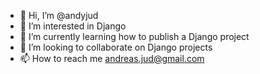 - 👋 Hi, I’m @andyjud
- 👀 I’m interested in Django
- 🌱 I’m currently learning how to publish a Django project
- 💞️ I’m looking to collaborate on Django projects
- 📫 How to reach me andreas.jud@gmail.com

<!---
andyjud/andyjud is a ✨ special ✨ repository because its `README.md` (this file) appears on your GitHub profile.
You can click the Preview link to take a look at your changes.
--->
